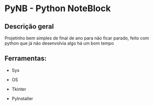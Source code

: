 # PyNB - Python NoteBlock

## Descrição geral
Projetinho bem simples de final de ano para não ficar parado, feito com python que já não desenvolvia algo há um bom tempo

## Ferramentas:
- Sys

- OS

- Tkinter

- PyInstaller
